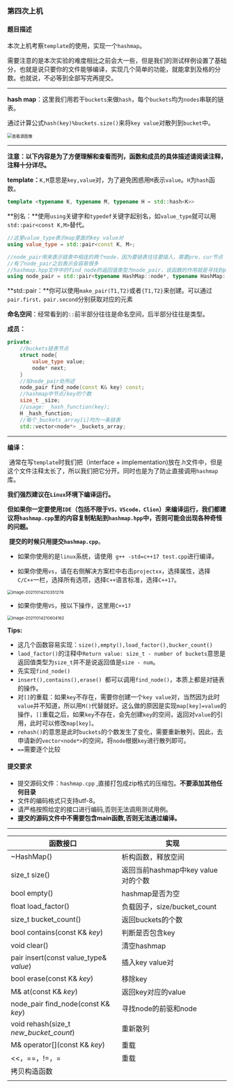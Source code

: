 ### 第四次上机

#### 题目描述



​		本次上机考察`template`的使用，实现一个`hashmap`。

​		需要注意的是本次实验的难度相比之前会大一些，但是我们的测试样例设置了基础分，也就是说只要你的文件能够编译，实现几个简单的功能，就能拿到及格的分数。也就说，不必等到全部写完再提交。

------

**hash map**：这里我们用若干`buckets`来做`hash`，每个`buckets`均为`nodes`串联的链表。

通过计算公式`hash(key)%buckets.size()`来将`key value`对散列到`bucket`中。

<img src="https://cdn-images-1.medium.com/max/1200/1*3jxEppESh9LLK14YMQ-ocA.png" alt="查看源图像" style="zoom: 67%;" />

------



**注意：以下内容是为了方便理解和查看而列，函数和成员的具体描述请阅读注释，注释十分详尽。**



**template：**`K,M`意思是`key,value`对，为了避免困惑用`M`表示`value`。`H`为`hash`函数。

```c++
template <typename K, typename M, typename H = std::hash<K>>
```



**别名：**使用`using`关键字和`typedef`关键字起别名，如`value_type`就可以用`std::pair<const K,M>`替代。

```c++
//这里value_type表示map里面的key value对
using value_type = std::pair<const K, M>;

//node_pair用来表示链表中相连的两个node，因为要链表往往要插入，需要pre、cur节点
//有了node_pair之后表示会容易很多
//hashmap.hpp文件中的find_node的返回值类型为node_pair，该函数的作用就是寻找到pre,cur对
using node_pair = std::pair<typename HashMap::node*, typename HashMap::node*>;
```



**std::pair：**你可以使用`make_pair(T1,T2)`或者`{T1,T2}`来创建。可以通过`pair.first，pair.second`分别获取对应的元素



**命名空间**：经常看到的`::`前半部分往往是命名空间，后半部分往往是类型。



**成员：**

```c++
private:
	//buckets链表节点
	struct node{
        value_type value;
        node* next;
    }
	//如node_pair处所述
	node_pair find_node(const K& key) const;
	//hashmap中节点/key的个数
	size_t _size;
	//usage: _hash_function(key);
	H _hash_function;
	//每个_buckets_array[i]均为一条链表
	std::vector<node*> _buckets_array;
```

------

**编译：**

​	通常在写`template`时我们把（interface + implementation)放在.h文件中，但是这个文件注释太长了，所以我们把它分开。同时也是为了防止直接调用`hashmap`库。

​	**我们强烈建议在`Linux`环境下编译运行。**

​	**但如果你一定要使用`IDE`（包括不限于`VS，VScode，Clion`）来编译运行，我们都建议将`hashmap.cpp`里的内容复制粘贴到`hashmap.hpp`中，否则可能会出现各种奇怪的问题。**

​	**提交的时候只用提交`hashmap.cpp`**。

- 如果你使用的是`linux`系统，请使用` g++ -std=c++17 test.cpp`进行编译。

- 如果你使用`vs`，请在右侧解决方案栏中右击`projectxx`，选择属性，选择`C/C++`一栏，选择所有选项，选择`C++`语言标准，选择`C++17`。

<img src="https://typora-1306385380.cos.ap-nanjing.myqcloud.com/img/image-20211014210351276.png" alt="image-20211014210351276" style="zoom:67%;" />



- 如果你使用`VS`，按以下操作，这里用`C++17`

  

<img src="https://typora-1306385380.cos.ap-nanjing.myqcloud.com/img/image-20211014210604162.png" alt="image-20211014210604162" style="zoom:67%;" />

 **Tips:**

- 这几个函数容易实现：`size(),empty(),load_factor(),bucker_count()`
- `laod_factor()`的注释中`Return value: size_t - number of buckets`意思是返回值类型为`size_t`并不是说返回值是`size - num`。
- 先实现`find_node()`
- `insert(),contains(),erase() `都可以调用`find_node()`，本质上都是对链表的操作。
- 对`[]`的重载：如果`key`不存在，需要你创建一个`key value`对，当然因为此时`value`并不知道，所以用`M()`代替就好。这么做的原因是实现`map[key]=value`的操作，`[]`重载之后，如果`key`不存在，会先创建`key`的空间，返回对`value`的引用，此时可以修改`map[key]`。
- `rehash()`的意思是此时`buckets`的个数发生了变化，需要重新散列，因此，去申请新的`vector<node*>`的空间，将`node`根据`key`进行散列即可。
- `==`需要逐个比较







#### 提交要求

- 提交源码文件：`hashmap.cpp` ,直接打包成zip格式的压缩包。**不要添加其他任何目录**
- 文件的编码格式只支持utf-8。
- 请严格按照给定的接口进行编码,否则无法调用测试用例。
- **提交的源码文件中不需要包含main函数,否则无法通过编译。**



------

| 函数接口                               | 实现                               |
| -------------------------------------- | ---------------------------------- |
| ~HashMap()                             | 析构函数，释放空间                 |
| size_t size()                          | 返回当前hashmap中key value对的个数 |
| bool empty()                           | hashmap是否为空                    |
| float load_factor()                    | 负载因子，size/bucket_count        |
| size_t bucket_count()                  | 返回buckets的个数                  |
| bool contains(const K& *key*)          | 判断是否包含key                    |
| void clear()                           | 清空hashmap                        |
| pair insert(const value_type& *value*) | 插入key value对                    |
| bool erase(const K& *key*)             | 移除key                            |
| M& at(const K& *key*)                  | 返回key对应的value                 |
| node_pair find_node(const K& *key*)    | 寻找node的前驱和node               |
| void rehash(size_t *new_bucket_count*) | 重新散列                           |
| M& operator[](const K& *key*)          | 重载                               |
| <<，==，!=，=                          | 重载                               |
| 拷贝构造函数                           |                                    |
|                                        |                                    |

